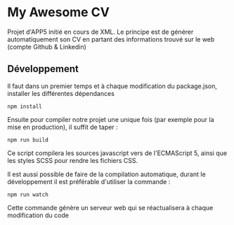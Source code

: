 # My Awesome CV
Projet d'APP5 initié en cours de XML. Le principe est de générer automatiquement son CV en partant des informations trouvé sur le web (compte Github & Linkedin)

## Développement
Il faut dans un premier temps et à chaque modification du package.json, installer les différentes dépendances
```
npm install
```

Ensuite pour compiler notre projet une unique fois (par exemple pour la mise en production), il suffit de taper :
```
npm run build
```
Ce script compilera les sources javascript vers de l'ECMAScript 5, ainsi que les styles SCSS pour rendre les fichiers CSS.

Il est aussi possible de faire de la compilation automatique, durant le développement il est préférable d'utiliser la commande :
```
npm run watch
```
Cette commande génère un serveur web qui se réactualisera à chaque modification du code